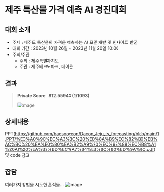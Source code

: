 # 제주 특산물 가격 예측 AI 경진대회

## 대회 소개
- 주제 : 제주도 특산물의 가격을 예측하는 AI 모델 개발 및 인사이트 발굴
- 대회 기간 : 2023년 10월 26일 ~ 2023년 11월 20일 10:00
- 주최/주관
  - 주최 : 제주특별자치도
  - 주관 : 제주테크노파크, 데이콘


## 결과
> **Private Score : 812.55943 (**1/1093**)**
> 
> ![image](https://github.com/baesooyeon/Dacon_Jeju_ts_forecasting/assets/102578702/c7475a49-07d3-4581-959a-c4e2f0af7aff)


## 상세내용
PPT(https://github.com/baesooyeon/Dacon_Jeju_ts_forecasting/blob/main/1.PPT/%EC%A0%9C%EC%A3%BC%20%ED%8A%B9%EC%82%B0%EB%AC%BC%20%EA%B0%80%EA%B2%A9%20%EC%98%88%EC%B8%A1%20AI%20%EA%B2%BD%EC%A7%84%EB%8C%80%ED%9A%8C.pdf) 및 code 참고


## 잡담
여러가지 방법을 시도한 흔적들...
![image](https://github.com/baesooyeon/Dacon_Jeju_ts_forecasting/assets/102578702/56e35327-2319-443b-8292-fda84d14c422)




